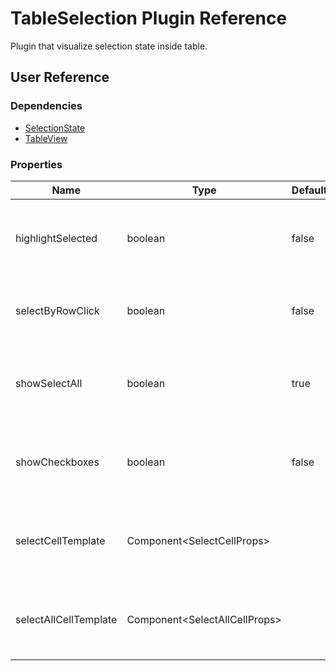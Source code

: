 # TableSelection Plugin Reference

Plugin that visualize selection state inside table.

## User Reference

### Dependencies

- [SelectionState](selection-state.md)
- [TableView](table-view.md)

### Properties

Name | Type | Default | Description
-----|------|---------|------------
highlightSelected | boolean | false | Specifies whether or not row is highlighted when selected
selectByRowClick | boolean | false | Specifies whether or not row can be selected by click
showSelectAll | boolean | true | Specifies whether or not show checkbox inside header row
showCheckboxes | boolean | false | Specifies whether or not show checkbox inside each data row
selectCellTemplate | Component&lt;SelectCellProps&gt; | | Component that renders toggle that selects data row
selectAllCellTemplate | Component&lt;SelectAllCellProps&gt; | | Component that renders toggle that selects all rows
